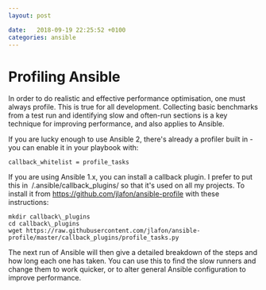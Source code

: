 ```yaml
---
layout: post

date:   2018-09-19 22:25:52 +0100
categories: ansible
---
```

Profiling Ansible
=================

In order to do realistic and effective performance optimisation, one
must always profile. This is true for all development. Collecting basic
benchmarks from a test run and identifying slow and often-run sections
is a key technique for improving performance, and also applies to
Ansible.

If you are lucky enough to use Ansible 2, there's already a profiler
built in - you can enable it in your playbook with:

    callback_whitelist = profile_tasks

If you are using Ansible 1.x, you can install a callback plugin. I
prefer to put this in  /.ansible/callback\_plugins/ so that it's used on
all my projects. To install it from
<https://github.com/jlafon/ansible-profile> with these instructions:

    mkdir callback\_plugins
    cd callback\_plugins
    wget https://raw.githubusercontent.com/jlafon/ansible-profile/master/callback_plugins/profile_tasks.py

The next run of Ansible will then give a detailed breakdown of the steps
and how long each one has taken. You can use this to find the slow
runners and change them to work quicker, or to alter general Ansible
configuration to improve performance.
